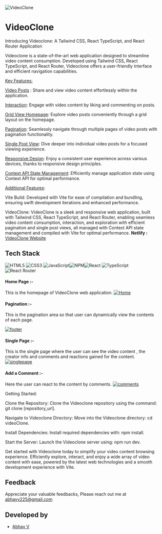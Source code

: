
![VideoClone](https://i.ibb.co/Q70Pn7w/logo.png)





# VideoClone
Introducing Videoclone: A Tailwind CSS, React TypeScript, and React Router Application

Videoclone is a state-of-the-art web application designed to streamline video content consumption. Developed using Tailwind CSS, React TypeScript, and React Router, Videoclone offers a user-friendly interface and efficient navigation capabilities.

<u>Key Features:</u>

<u>Video Posts</u> : Share and view video content effortlessly within the application.

<u>Interaction</u>: Engage with video content by liking and commenting on posts.

<u>Grid View Homepage</u>: Explore video posts conveniently through a grid layout on the homepage.

<u>Pagination</u>: Seamlessly navigate through multiple pages of video posts with pagination functionality.

<u>Single Post View</u>: Dive deeper into individual video posts for a focused viewing experience.

<u>Responsive Design</u>: Enjoy a consistent user experience across various devices, thanks to responsive design principles.

<u>Context API State Management</u>: Efficiently manage application state using Context API for optimal performance.

<u>Additional Features</u>:

Vite Build: Developed with Vite for ease of compilation and bundling, ensuring swift development iterations and enhanced performance.


VideoClone: VideoClone is a sleek and responsive web application, built with Tailwind CSS, React TypeScript, and React Router, enabling seamless video content consumption, interaction, and exploration with efficient pagination and single post views, all managed with Context API state management and compiled with Vite for optimal performance.
**Netlify :**  [VideoClone Website](https://videoclone225.netlify.app/)
## Tech Stack

![HTML5](https://img.shields.io/badge/html5-%23E34F26.svg?style=for-the-badge&logo=html5&logoColor=white) ![CSS3](https://img.shields.io/badge/css3-%231572B6.svg?style=for-the-badge&logo=css3&logoColor=white) ![JavaScript](https://img.shields.io/badge/javascript-%23323330.svg?style=for-the-badge&logo=javascript&logoColor=%23F7DF1E)![NPM](https://img.shields.io/badge/NPM-%23CB3837.svg?style=for-the-badge&logo=npm&logoColor=white)![React](https://img.shields.io/badge/react-%2320232a.svg?style=for-the-badge&logo=react&logoColor=%2361DAFB)
 ![TypeScript](https://img.shields.io/badge/TypeScript-3178C6?style=for-the-badge&logo=typescript&logoColor=white)  ![React Router](https://img.shields.io/badge/React_Router-CA4245?style=for-the-badge&logo=react-router&logoColor=white) 


#### Home Page :-
This is the homepage of VideoClone web application.
<a href="https://ibb.co/61N593K"><img src="https://i.ibb.co/5n2VpNQ/Home.png" alt="Home" border="0"></a>


#### Pagination :-
This is the pagination area so that user can dynamically view the contents of each page.

<a href="https://ibb.co/K7SLY0m"><img src="https://i.ibb.co/WFjPQxs/footer.png" alt="footer" border="0"></a>


#### Single Page :-

This is the single page where the user can see the video content , the creator info and comments and reactions gained for the content.
<a href="https://ibb.co/Th8cZfQ"><img src="https://i.ibb.co/885MJCy/singlepage.png" alt="singlepage" border="0"></a>




#### Add a Comment :-

Here the user can react to the content by comments.
<a href="https://ibb.co/sQChHjz"><img src="https://i.ibb.co/vmhbY1R/comments.png" alt="comments" border="0"></a>



Getting Started:

Clone the Repository: Clone the Videoclone repository using the command: git clone [repository_url].

Navigate to Videoclone Directory: Move into the Videoclone directory: cd videoClone.

Install Dependencies: Install required dependencies with: npm install.

Start the Server: Launch the Videoclone server using: npm run dev.

Get started with Videoclone today to simplify your video content browsing experience. Efficiently explore, interact, and enjoy a wide array of video content with ease, powered by the latest web technologies and a smooth development experience with Vite.





## Feedback

 Appreciate your valuable feedbacks, Please reach out me at abhayv225@gmail.com


## Developed by
- [Abhay V](https://github.com/abii225)

